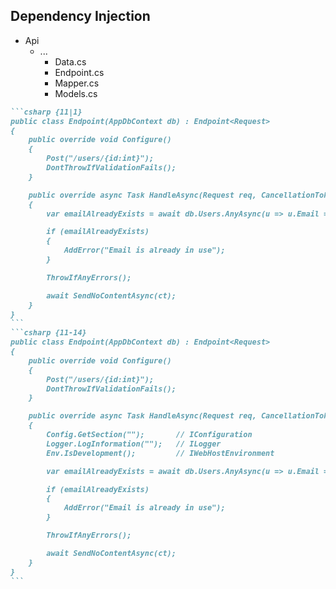 <h2>Dependency Injection</h2>

<div class="endpoint-structure mt-4">
  <ul class="files">
    <li class="view-transition-files">
      <span><ProjectIcon />Api</span>
      <ul>
        <li>
          <span><FolderIcon />...</span>
            <ul>
              <li data-id="data"><span><CsharpIcon />Data.cs</span></li>
              <li data-id="endpoint" v-mark.circle="{ at: 0, color: 'orange', iterations: 1, animationDuration: 350 }"><span><CsharpIcon />Endpoint.cs</span></li>
              <li data-id="mapper"><span><CsharpIcon />Mapper.cs</span></li>
              <li data-id="models"><span><CsharpIcon />Models.cs</span></li>
            </ul>
        </li>
      </ul>
    </li>
  </ul>

````md magic-move { maxHeight: '450px' }
```csharp {11|1}
public class Endpoint(AppDbContext db) : Endpoint<Request>
{
    public override void Configure()
    {
        Post("/users/{id:int}");
        DontThrowIfValidationFails();
    }

    public override async Task HandleAsync(Request req, CancellationToken ct)
    {
        var emailAlreadyExists = await db.Users.AnyAsync(u => u.Email == req.Email, ct);

        if (emailAlreadyExists)
        {
            AddError("Email is already in use");
        }

        ThrowIfAnyErrors();

        await SendNoContentAsync(ct);
    }
}
```
```csharp {11-14}
public class Endpoint(AppDbContext db) : Endpoint<Request>
{
    public override void Configure()
    {
        Post("/users/{id:int}");
        DontThrowIfValidationFails();
    }

    public override async Task HandleAsync(Request req, CancellationToken ct)
    {
        Config.GetSection("");       // IConfiguration
        Logger.LogInformation("");   // ILogger
        Env.IsDevelopment();         // IWebHostEnvironment

        var emailAlreadyExists = await db.Users.AnyAsync(u => u.Email == req.Email, ct);

        if (emailAlreadyExists)
        {
            AddError("Email is already in use");
        }

        ThrowIfAnyErrors();

        await SendNoContentAsync(ct);
    }
}
```
````
</div>

<!--
We can see here that we've also introduced the use of a service &mdash; in this case, a `DbContext`.

Accessing this is straightforward, simply requiring constructor injection.

[click]

In addition to any explicitly injected services, FastEndpoints automatically pre-resolves some services for us.

[click]

Every endpoint, by default, has access to configuration, a logger and the web host environment.
-->
